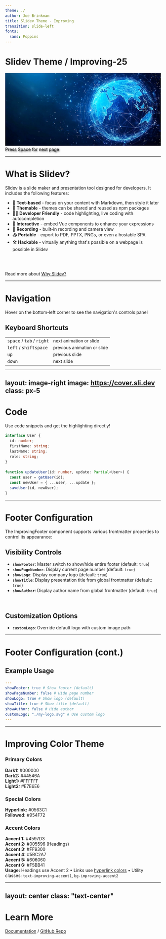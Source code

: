```yaml
---
theme: ./
author: Joe Brinkman
title: Slidev Theme - Improving
transition: slide-left
fonts:
  sans: Poppins
---
```


<h1 class="text-center">Slidev Theme / Improving-25</h1>

<div class="flex flex-col items-center h-full relative">
  <img src="/assets/trust.png" alt="Trust" class="w-full max-w-4xl h-auto flex-grow object-contain" />
  
  <!-- Navigation button positioned relative to image -->
  <div class="absolute bottom-2 right-2 z-20">
    <span @click="$slidev.nav.next"
          class="cursor-pointer text-sm font-medium text-white transition-all duration-200"
          style="text-shadow: 2px 2px 4px rgba(0, 0, 0, 0.8);"
          flex="~ justify-center items-center gap-2">
      Press Space for next page <div class="i-carbon:arrow-right inline-block"/>
    </span>
  </div>
</div>

---

# What is Slidev?

Slidev is a slide maker and presentation tool designed for developers. It includes the following features:

- 📝 **Text-based** - focus on your content with Markdown, then style it later
- 🎨 **Themable** - themes can be shared and reused as npm packages
- 🧑‍💻 **Developer Friendly** - code highlighting, live coding with autocompletion
- 🤹 **Interactive** - embed Vue components to enhance your expressions
- 🎥 **Recording** - built-in recording and camera view
- 📤 **Portable** - export to PDF, PPTX, PNGs, or even a hostable SPA
- 🛠 **Hackable** - virtually anything that's possible on a webpage is possible in Slidev

<br>
<br>

Read more about [Why Slidev?](https://sli.dev/guide/why)

---

# Navigation

Hover on the bottom-left corner to see the navigation's controls panel

## Keyboard Shortcuts

|                                                      |                             |
| ---------------------------------------------------- | --------------------------- |
| <kbd>space</kbd> / <kbd>tab</kbd> / <kbd>right</kbd> | next animation or slide     |
| <kbd>left</kbd> / <kbd>shift</kbd><kbd>space</kbd>   | previous animation or slide |
| <kbd>up</kbd>                                        | previous slide              |
| <kbd>down</kbd>                                      | next slide                  |

---
layout: image-right
image: https://cover.sli.dev
class: px-5
---

# Code

Use code snippets and get the highlighting directly!

```ts
interface User {
  id: number;
  firstName: string;
  lastName: string;
  role: string;
}

function updateUser(id: number, update: Partial<User>) {
  const user = getUser(id);
  const newUser = { ...user, ...update };
  saveUser(id, newUser);
}
```

---

# Footer Configuration

The ImprovingFooter component supports various frontmatter properties to control its appearance:

## Visibility Controls

- **`showFooter`**: Master switch to show/hide entire footer (default: `true`)
- **`showPageNumber`**: Display current page number (default: `true`)
- **`showLogo`**: Display company logo (default: `true`)
- **`showTitle`**: Display presentation title from global frontmatter (default: `true`)
- **`showAuthor`**: Display author name from global frontmatter (default: `true`)

<br>

## Customization Options

- **`customLogo`**: Override default logo with custom image path

---

# Footer Configuration (cont.)

## Example Usage

```yaml
---
showFooter: true # Show footer (default)
showPageNumber: false # Hide page number
showLogo: true # Show logo (default)
showTitle: true # Show title (default)
showAuthor: false # Hide author
customLogo: "./my-logo.svg" # Use custom logo
---
```

---

# Improving Color Theme

<div class="grid grid-cols-2 gap-8 mt-4">

<div>
<h3 class="text-lg mb-3">Primary Colors</h3>
<div class="space-y-2 text-sm">
  <div class="flex items-center gap-2">
    <div class="w-6 h-6 bg-improving-dark1 border border-gray-300 rounded"></div>
    <span><strong>Dark1:</strong> #000000</span>
  </div>
  <div class="flex items-center gap-2">
    <div class="w-6 h-6 bg-improving-dark2 border border-gray-300 rounded"></div>
    <span><strong>Dark2:</strong> #44546A</span>
  </div>
  <div class="flex items-center gap-2">
    <div class="w-6 h-6 bg-improving-light1 border border-gray-300 rounded"></div>
    <span><strong>Light1:</strong> #FFFFFF</span>
  </div>
  <div class="flex items-center gap-2">
    <div class="w-6 h-6 bg-improving-light2 border border-gray-300 rounded"></div>
    <span><strong>Light2:</strong> #E7E6E6</span>
  </div>
</div>

<h3 class="text-lg mb-3 mt-6">Special Colors</h3>
<div class="space-y-2 text-sm">
  <div class="flex items-center gap-2">
    <div class="w-6 h-6 border border-gray-300 rounded" style="background-color: #0563C1"></div>
    <span><strong>Hyperlink:</strong> #0563C1</span>
  </div>
  <div class="flex items-center gap-2">
    <div class="w-6 h-6 border border-gray-300 rounded" style="background-color: #954F72"></div>
    <span><strong>Followed:</strong> #954F72</span>
  </div>
</div>
</div>

<div>
<h3 class="text-lg mb-3">Accent Colors</h3>
<div class="space-y-2 text-sm">
  <div class="flex items-center gap-2">
    <div class="w-6 h-6 bg-improving-accent1 border border-gray-300 rounded"></div>
    <span><strong>Accent 1:</strong> #4597D3</span>
  </div>
  <div class="flex items-center gap-2">
    <div class="w-6 h-6 bg-improving-accent2 border border-gray-300 rounded"></div>
    <span><strong>Accent 2:</strong> #005596 (Headings)</span>
  </div>
  <div class="flex items-center gap-2">
    <div class="w-6 h-6 bg-improving-accent3 border border-gray-300 rounded"></div>
    <span><strong>Accent 3:</strong> #FF9300</span>
  </div>
  <div class="flex items-center gap-2">
    <div class="w-6 h-6 bg-improving-accent4 border border-gray-300 rounded"></div>
    <span><strong>Accent 4:</strong> #5BC2A7</span>
  </div>
  <div class="flex items-center gap-2">
    <div class="w-6 h-6 bg-improving-accent5 border border-gray-300 rounded"></div>
    <span><strong>Accent 5:</strong> #606060</span>
  </div>
  <div class="flex items-center gap-2">
    <div class="w-6 h-6 bg-improving-accent6 border border-gray-300 rounded"></div>
    <span><strong>Accent 6:</strong> #F5BB41</span>
  </div>
</div>
</div>

</div>

<div class="mt-6 text-sm">
<strong>Usage:</strong> Headings use <span class="text-improving-accent2">Accent 2</span> • Links use <a href="#">hyperlink colors</a> • Utility classes: <code>text-improving-accent1</code>, <code>bg-improving-accent2</code>
</div>

---
layout: center
class: "text-center"
---

# Learn More

[Documentation](https://sli.dev) / [GitHub Repo](https://github.com/slidevjs/slidev)
